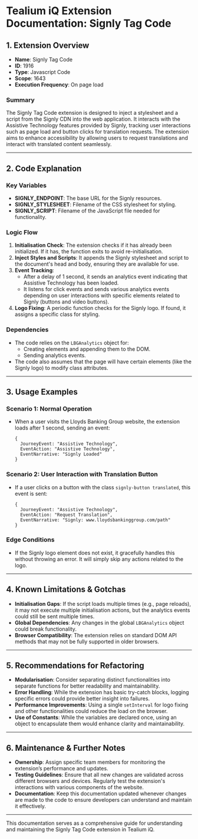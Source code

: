 # Tealium iQ Extension Documentation: Signly Tag Code

## 1. Extension Overview

- **Name**: Signly Tag Code
- **ID**: 1916
- **Type**: Javascript Code
- **Scope**: 1643
- **Execution Frequency**: On page load

### Summary
The Signly Tag Code extension is designed to inject a stylesheet and a script from the Signly CDN into the web application. It interacts with the Assistive Technology features provided by Signly, tracking user interactions such as page load and button clicks for translation requests. The extension aims to enhance accessibility by allowing users to request translations and interact with translated content seamlessly.

---

## 2. Code Explanation

### Key Variables

- **SIGNLY_ENDPOINT**: The base URL for the Signly resources. 
- **SIGNLY_STYLESHEET**: Filename of the CSS stylesheet for styling.
- **SIGNLY_SCRIPT**: Filename of the JavaScript file needed for functionality.

### Logic Flow
1. **Initialisation Check**: The extension checks if it has already been initialized. If it has, the function exits to avoid re-initialisation.
2. **Inject Styles and Scripts**: It appends the Signly stylesheet and script to the document's head and body, ensuring they are available for use.
3. **Event Tracking**: 
   - After a delay of 1 second, it sends an analytics event indicating that Assistive Technology has been loaded.
   - It listens for click events and sends various analytics events depending on user interactions with specific elements related to Signly (buttons and video buttons).
4. **Logo Fixing**: A periodic function checks for the Signly logo. If found, it assigns a specific class for styling.

### Dependencies
- The code relies on the `LBGAnalytics` object for:
  - Creating elements and appending them to the DOM.
  - Sending analytics events.
- The code also assumes that the page will have certain elements (like the Signly logo) to modify class attributes.

---

## 3. Usage Examples

### Scenario 1: Normal Operation
- When a user visits the Lloyds Banking Group website, the extension loads after 1 second, sending an event: 
   ```
   {
     JourneyEvent: "Assistive Technology",
     EventAction: "Assistive Technology",
     EventNarrative: "Signly Loaded"
   }
   ```

### Scenario 2: User Interaction with Translation Button
- If a user clicks on a button with the class `signly-button translated`, this event is sent:
   ```
   {
     JourneyEvent: "Assistive Technology",
     EventAction: "Request Translation",
     EventNarrative: "Signly: www.lloydsbankinggroup.com/path"
   }
   ```

### Edge Conditions
- If the Signly logo element does not exist, it gracefully handles this without throwing an error. It will simply skip any actions related to the logo.

---

## 4. Known Limitations & Gotchas

- **Initialisation Gaps**: If the script loads multiple times (e.g., page reloads), it may not execute multiple initialisation actions, but the analytics events could still be sent multiple times.
- **Global Dependencies**: Any changes in the global `LBGAnalytics` object could break functionality.
- **Browser Compatibility**: The extension relies on standard DOM API methods that may not be fully supported in older browsers.

---

## 5. Recommendations for Refactoring

- **Modularisation**: Consider separating distinct functionalities into separate functions for better readability and maintainability.
- **Error Handling**: While the extension has basic try-catch blocks, logging specific errors could provide better insight into failures.
- **Performance Improvements**: Using a single `setInterval` for logo fixing and other functionalities could reduce the load on the browser.
- **Use of Constants**: While the variables are declared once, using an object to encapsulate them would enhance clarity and maintainability.

---

## 6. Maintenance & Further Notes

- **Ownership**: Assign specific team members for monitoring the extension’s performance and updates.
- **Testing Guidelines**: Ensure that all new changes are validated across different browsers and devices. Regularly test the extension's interactions with various components of the website.
- **Documentation**: Keep this documentation updated whenever changes are made to the code to ensure developers can understand and maintain it effectively.

---

This documentation serves as a comprehensive guide for understanding and maintaining the Signly Tag Code extension in Tealium iQ.